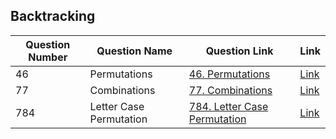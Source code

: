 ## Backtracking 


| Question Number | Question Name | Question Link                                                                | Link                                                                                    |
|-----------------|---------------|------------------------------------------------------------------------------|-----------------------------------------------------------------------------------------|
|        46       | Permutations  | <a href = 'https://leetcode.com/problems/permutations/'>46. Permutations</a> |  <a href = 'https://github.com/JAIDHEER007/LeetCode/tree/main/Programs/LC_46'>Link</a>  |
|        77       |  Combinations | <a href = 'https://leetcode.com/problems/combinations/'> 77. Combinations</a> | <a href = 'https://github.com/JAIDHEER007/LeetCode/tree/main/Programs/LC%2077'>Link</a> |
|       784       |Letter Case Permutation| <a href = 'https://leetcode.com/problems/letter-case-permutation/'>784. Letter Case Permutation</a> | <a href = 'https://github.com/JAIDHEER007/LeetCode/tree/main/Programs/LC%20784'>Link</a>|
